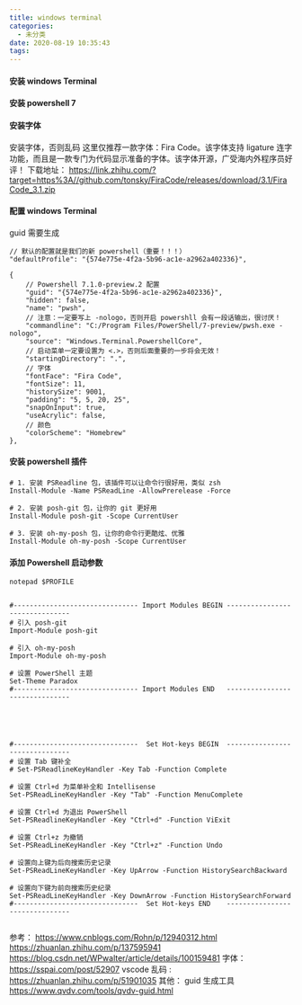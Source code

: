 ```yaml
---
title: windows terminal
categories:
  - 未分类
date: 2020-08-19 10:35:43
tags:
---
```

#### 安装 windows Terminal
#### 安装 powershell 7
#### 安装字体
安装字体，否则乱码
这里仅推荐一款字体：Fira Code。该字体支持 ligature 连字功能，而且是一款专门为代码显示准备的字体。该字体开源，广受海内外程序员好评！
下载地址：
https://link.zhihu.com/?target=https%3A//github.com/tonsky/FiraCode/releases/download/3.1/FiraCode_3.1.zip
#### 配置 windows Terminal
guid 需要生成
```
// 默认的配置就是我们的新 powershell（重要！！！）
"defaultProfile": "{574e775e-4f2a-5b96-ac1e-a2962a402336}",

{
    // Powershell 7.1.0-preview.2 配置
    "guid": "{574e775e-4f2a-5b96-ac1e-a2962a402336}",
    "hidden": false,
    "name": "pwsh",
    // 注意：一定要写上 -nologo，否则开启 powershll 会有一段话输出，很讨厌！
    "commandline": "C:/Program Files/PowerShell/7-preview/pwsh.exe -nologo",
    "source": "Windows.Terminal.PowershellCore",
    // 启动菜单一定要设置为 <.>，否则后面重要的一步将会无效！
    "startingDirectory": ".",
    // 字体
    "fontFace": "Fira Code",
    "fontSize": 11,
    "historySize": 9001,
    "padding": "5, 5, 20, 25",
    "snapOnInput": true,
    "useAcrylic": false,
    // 颜色
    "colorScheme": "Homebrew"
},
```
#### 安装 powershell 插件
```
# 1. 安装 PSReadline 包，该插件可以让命令行很好用，类似 zsh
Install-Module -Name PSReadLine -AllowPrerelease -Force

# 2. 安装 posh-git 包，让你的 git 更好用
Install-Module posh-git -Scope CurrentUser

# 3. 安装 oh-my-posh 包，让你的命令行更酷炫、优雅
Install-Module oh-my-posh -Scope CurrentUser
```
#### 添加 Powershell 启动参数
```
notepad $PROFILE
```
```

#------------------------------- Import Modules BEGIN -------------------------------
# 引入 posh-git
Import-Module posh-git

# 引入 oh-my-posh
Import-Module oh-my-posh

# 设置 PowerShell 主题
Set-Theme Paradox
#------------------------------- Import Modules END   -------------------------------





#-------------------------------  Set Hot-keys BEGIN  -------------------------------
# 设置 Tab 键补全
# Set-PSReadlineKeyHandler -Key Tab -Function Complete

# 设置 Ctrl+d 为菜单补全和 Intellisense
Set-PSReadLineKeyHandler -Key "Tab" -Function MenuComplete

# 设置 Ctrl+d 为退出 PowerShell
Set-PSReadlineKeyHandler -Key "Ctrl+d" -Function ViExit

# 设置 Ctrl+z 为撤销
Set-PSReadLineKeyHandler -Key "Ctrl+z" -Function Undo

# 设置向上键为后向搜索历史记录
Set-PSReadLineKeyHandler -Key UpArrow -Function HistorySearchBackward

# 设置向下键为前向搜索历史纪录
Set-PSReadLineKeyHandler -Key DownArrow -Function HistorySearchForward
#-------------------------------  Set Hot-keys END    -------------------------------


```

参考：
https://www.cnblogs.com/Rohn/p/12940312.html
https://zhuanlan.zhihu.com/p/137595941
https://blog.csdn.net/WPwalter/article/details/100159481
字体：
https://sspai.com/post/52907
vscode 乱码 :
https://zhuanlan.zhihu.com/p/51901035
其他：
guid 生成工具
https://www.qvdv.com/tools/qvdv-guid.html